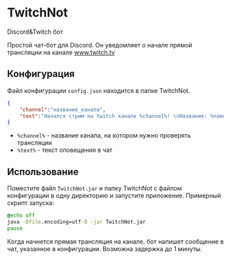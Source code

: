 # TwitchNot
Discord&amp;Twitch бот

Простой чат-бот для Discord. Он уведомляет о начале прямой трансляции на канале www.twitch.tv

## Конфигурация
Файл конфигурации `config.json` находится в папке TwitchNot.
```json
{
    "channel":"название_канала",
    "text":"Начался стрим на twitch канале %channel%! \nНазвание: %name% \nИгра: %game% \nСсылка: %url%"
}
```
 - `%channel%` - название канала, на котором нужно проверять трансляции
 - `%text%` - текст оповещения в чат

## Использование
Поместите файл `TwitchNot.jar` и папку TwitchNot с файлом конфигурации в одну директорию и запустите приложение. Примерный скрипт запуска:

```cmd
@echo off
java -Dfile.encoding=utf-8 -jar TwitchNot.jar
pause
```
Когда начнется прямая трансляция на канале, бот напишет сообщение в чат, указанное в конфигурации. Возможна задержка до 1 минуты.
